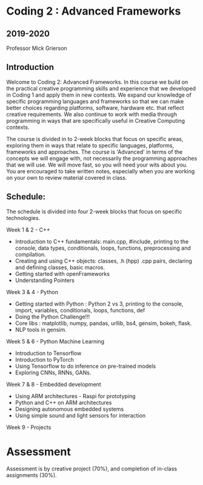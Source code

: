 # Coding 2 : Advanced Frameworks

## 2019-2020

Professor Mick Grierson

## Introduction

Welcome to Coding 2: Advanced Frameworks. In this course we build on the practical creative programming skills and experience that we developed in Coding 1 and apply them in new contexts. We expand our knowledge of specific programming languages and frameworks so that we can make better choices regarding platforms, software, hardware etc. that reflect  creative requirements. We also continue to work with media through programming in ways that are specifically useful in Creative Computing contexts.

The course is divided in to 2-week blocks that focus on specific areas, exploring them in ways that relate to specific languages, platforms, frameworks and approaches. The course is 'Advanced' in terms of the concepts we will engage with, not necessarily the programming approaches that we will use. We will move fast, so you will need your wits about you. You are encouraged to take written notes, especially when you are working on your own to review material covered in class.


## Schedule:

The schedule is divided into four 2-week blocks that focus on specific technologies.

Week 1 & 2 - C++

- Introduction to C++ fundamentals: main.cpp, #include, printing to the console, data types, conditionals, loops, functions, preprocessing and compilation.
- Creating and using C++ objects: classes, .h (hpp) .cpp pairs, declaring and defining classes, basic macros.
- Getting started with openFrameworks
- Understanding Pointers

Week 3 & 4 - Python

 - Getting started with Python : Python 2 vs 3, printing to the console, import, variables, conditionals, loops, functions, def
 - Doing the Python Challenge!!!
 - Core libs : matplotlib, numpy, pandas, urllib, bs4, gensim, bokeh, flask.
 - NLP tools in gensim.   

Week 5 & 6 - Python Machine Learning
- Introduction to Tensorflow
- Introduction to PyTorch
- Using Tensorflow to do inference on pre-trained models
- Exploring CNNs, RNNs, GANs.

Week 7 & 8 - Embedded development
- Using ARM architectures - Raspi for prototyping
- Python and C++ on ARM architectures
- Designing autonomous embedded systems
- Using simple sound and light sensors for interaction

Week 9 - Projects

# Assessment
Assessment is by creative project (70%), and completion of in-class assignments (30%).
